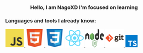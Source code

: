 <h3 align="center">Hello, I am NagoXD I'm focused on learning</h3>



<h3 align="left">Languages and tools I already know:</h3>
<p align="left"> <a href="https://www.w3schools.com/css/" target="_blank" rel="noreferrer"> <a href="https://developer.mozilla.org/en-US/docs/Web/JavaScript" target="_blank" rel="noreferrer"> <img src="https://raw.githubusercontent.com/devicons/devicon/master/icons/javascript/javascript-original.svg" alt="javascript" width="60" height="60"/> </a>
<a href="https://www.w3.org/html/" target="_blank" rel="noreferrer"> <img src="https://raw.githubusercontent.com/devicons/devicon/master/icons/html5/html5-original.svg" alt="html5" width="60" height="60"/> </a>
<img src="https://raw.githubusercontent.com/devicons/devicon/master/icons/css3/css3-original.svg" alt="css3" width="60" height="60"/> </a>
<a href="https://reactjs.org/" target="_blank" rel="noreferrer"> <img src="https://raw.githubusercontent.com/devicons/devicon/master/icons/react/react-original.svg" alt="react" width="60" height="60"/> </a>
<a href="https://nodejs.org/" target="_blank" rel="noreferrer"> <img src="https://raw.githubusercontent.com/Murka007/Murka007/main/img/nodejs.svg" alt="nodejs" width="60" height="60"/> </a> 
<a href="https://git-scm.com/" target="_blank" rel="noreferrer"> <img src="https://raw.githubusercontent.com/devicons/devicon/master/icons/git/git-original-wordmark.svg" alt="git" width="60" height="60"/> </a>
<img src="https://raw.githubusercontent.com/devicons/devicon/master/icons/typescript/typescript-original.svg" alt="typescript" width="40" height="40"/> </a> </p>
